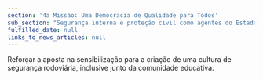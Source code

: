 ```yaml
---
section: '4a Missão: Uma Democracia de Qualidade para Todos'
sub_section: "Segurança interna e proteção civil como agentes do Estado de Direito"
fulfilled_date: null
links_to_news_articles: null
---
```


Reforçar a aposta na sensibilização para a criação de uma cultura de segurança rodoviária, inclusive junto da comunidade educativa.